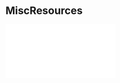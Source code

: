 # MiscResources

![Boxplot]([http://](https://github.com/mrhunsaker/MiscResources/blob/boxplot/index.html)https://github.com/mrhunsaker/MiscResources/blob/boxplot/index.html)

